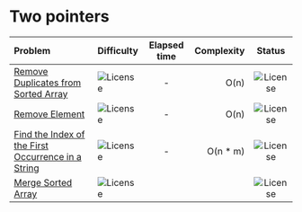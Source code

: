 # Two pointers

| Problem                                                                                                                                                                                        | Difficulty                                              | Elapsed time | Complexity |                         Status                          |
|:-----------------------------------------------------------------------------------------------------------------------------------------------------------------------------------------------|:--------------------------------------------------------|:------------:|-----------:|:-------------------------------------------------------:|
| [Remove Duplicates from Sorted Array](https://leetcode.com/problems/remove-duplicates-from-sorted-array)                                                                                       | ![License](https://img.shields.io/badge/Easy-greenblue) |      -       |       O(n) | ![License](https://img.shields.io/badge/Done-greenblue) |
| [Remove Element](https://leetcode.com/problems/remove-element/description/?envType=problem-list-v2&envId=two-pointers)                                                                         | ![License](https://img.shields.io/badge/Easy-greenblue) |      -       |       O(n) | ![License](https://img.shields.io/badge/Done-greenblue) |
| [Find the Index of the First Occurrence in a String](https://leetcode.com/problems/find-the-index-of-the-first-occurrence-in-a-string/description/?envType=problem-list-v2&envId=two-pointers) | ![License](https://img.shields.io/badge/Easy-greenblue) |      -       |   O(n * m) | ![License](https://img.shields.io/badge/Done-greenblue) |
| [Merge Sorted Array](https://leetcode.com/problems/merge-sorted-array/description/?envType=problem-list-v2&envId=two-pointers)                                                                 | ![License](https://img.shields.io/badge/Easy-greenblue) |              |            |   ![License](https://img.shields.io/badge/Todo-gray)    |
